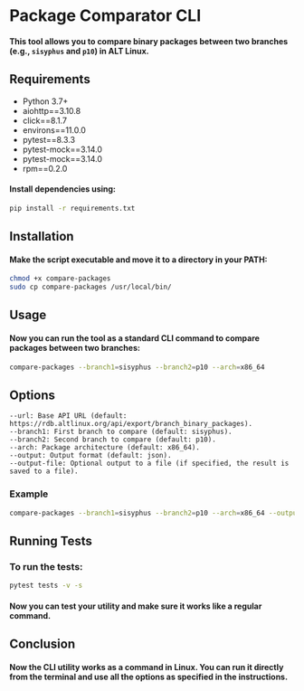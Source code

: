 # Package Comparator CLI

#### This tool allows you to compare binary packages between two branches (e.g., `sisyphus` and `p10`) in ALT Linux.

## Requirements

- Python 3.7+
- aiohttp==3.10.8
- click==8.1.7
- environs==11.0.0
- pytest==8.3.3
- pytest-mock==3.14.0
- pytest-mock==3.14.0
- rpm==0.2.0

#### Install dependencies using:

```bash
pip install -r requirements.txt
```

## Installation

#### Make the script executable and move it to a directory in your PATH:

```bash
chmod +x compare-packages
sudo cp compare-packages /usr/local/bin/
```

## Usage

#### Now you can run the tool as a standard CLI command to compare packages between two branches:
```bash
compare-packages --branch1=sisyphus --branch2=p10 --arch=x86_64
```

## Options
    --url: Base API URL (default: https://rdb.altlinux.org/api/export/branch_binary_packages).
    --branch1: First branch to compare (default: sisyphus).
    --branch2: Second branch to compare (default: p10).
    --arch: Package architecture (default: x86_64).
    --output: Output format (default: json).
    --output-file: Optional output to a file (if specified, the result is saved to a file).

### Example
```bash
compare-packages --branch1=sisyphus --branch2=p10 --arch=x86_64 --output=json --output-file=output.json
```

## Running Tests

### To run the tests:

```bash
pytest tests -v -s
```

#### Now you can test your utility and make sure it works like a regular command.
## Conclusion

#### Now the CLI utility works as a command in Linux. You can run it directly from the terminal and use all the options as specified in the instructions.